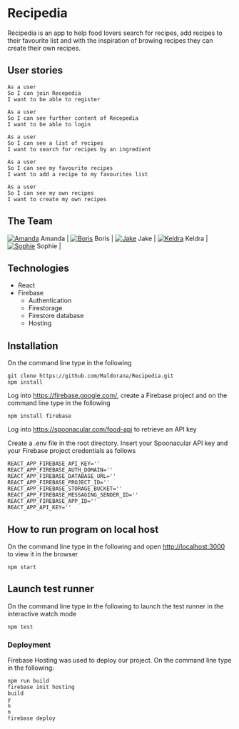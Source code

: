 # Recipedia

Recipedia is an app to help food lovers search for recipes, add recipes to their favourite list and with the inspiration of browing recipes they can create their own recipes.

## User stories

```
As a user
So I can join Recepedia
I want to be able to register
```

```
As a user
So I can see further content of Recepedia
I want to be able to login
```

```
As a user
So I can see a list of recipes
I want to search for recipes by an ingredient
```

```
As a user
So I can see my favourite recipes
I want to add a recipe to my favourites list
```

```
As a user
So I can see my own recipes
I want to create my own recipes
```

## The Team

[![Amanda](https://img.icons8.com/nolan/25/github.png)](https://github.com/mandyvuong) Amanda |
[![Boris](https://img.icons8.com/nolan/25/github.png)](https://github.com/borisl16) Boris |
[![Jake](https://img.icons8.com/nolan/25/github.png)](https://github.com/Jjake540) Jake |
[![Keldra](https://img.icons8.com/nolan/25/github.png)](https://github.com/KeldraSJ) Keldra |
[![Sophie](https://img.icons8.com/nolan/25/github.png)](https://github.com/Maldorana) Sophie |

## Technologies

- React
- Firebase
  - Authentication
  - Firestorage
  - Firestore database
  - Hosting

## Installation

On the command line type in the following

```
git clone https://github.com/Maldorana/Recipedia.git
npm install
```

Log into https://firebase.google.com/, create a Firebase project and on the command line type in the following

```
npm install firebase
```

Log into https://spoonacular.com/food-api to retrieve an API key

Create a .env file in the root directory. Insert your Spoonacular API key and your Firebase project credentials as follows

```
REACT_APP_FIREBASE_API_KEY=''
REACT_APP_FIREBASE_AUTH_DOMAIN=''
REACT_APP_FIREBASE_DATABASE_URL=''
REACT_APP_FIREBASE_PROJECT_ID=''
REACT_APP_FIREBASE_STORAGE_BUCKET=''
REACT_APP_FIREBASE_MESSAGING_SENDER_ID=''
REACT_APP_FIREBASE_APP_ID=''
REACT_APP_API_KEY=''
```

## How to run program on local host

On the command line type in the following and open [http://localhost:3000](http://localhost:3000) to view it in the browser

```
npm start
```

## Launch test runner

On the command line type in the following to launch the test runner in the interactive watch mode

```
npm test
```

### Deployment

Firebase Hosting was used to deploy our project. On the command line type in the following:

```
npm run build
firebase init hosting
build
y
n
n
firebase deploy
```
